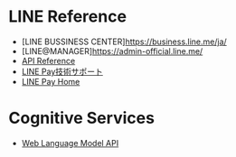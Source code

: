 # LINE Reference
* [LINE BUSSINESS CENTER]https://business.line.me/ja/
* [LINE@MANAGER]https://admin-official.line.me/
* [API Reference](https://devdocs.line.me/ja/)
* [LINE Pay技術サポート](https://pay.line.me/jp/developers/documentation/download/tech?locale=ja_JP)
* [LINE Pay Home](https://pay.line.me/jp/)

# Cognitive Services
* [Web Language Model API](https://westus.dev.cognitive.microsoft.com/docs/services/55de9ca4e597ed1fd4e2f104/operations/55de9ca4e597ed19b0de8a51)
